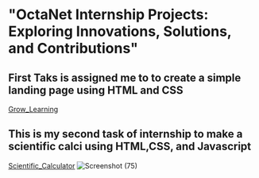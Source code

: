 # "OctaNet Internship Projects: Exploring Innovations, Solutions, and Contributions"
## First Taks is assigned me to to create a simple landing page using HTML and CSS 
 
 [Grow_Learning](./Lnading%20page)

## This is my second task of internship to make a scientific calci using HTML,CSS, and Javascript
[Scientific_Calculator](./Scientific%20calculator)
![Screenshot (75)](https://github.com/Mahendra7092/Octanet-web-developement-Internship-projects/assets/125640060/be36a786-dc25-4ea3-879d-4054ea209565)
